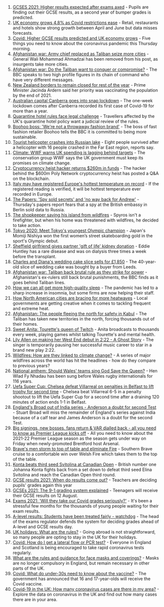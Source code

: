 1. [GCSES 2021: Higher results expected after exams axed](https://www.bbc.co.uk/news/education-58174253) - Pupils are finding out their GCSE results, as a second year of bumper grades is predicted.
2. [UK economy grows 4.8% as Covid restrictions ease](https://www.bbc.co.uk/news/uk-58183519) - Retail, restaurants and hotels show strong growth between April and June but data misses forecasts.
3. [Covid: Higher GCSE results predicted and UK economy grows](https://www.bbc.co.uk/news/uk-58179163) - Five things you need to know about the coronavirus pandemic this Thursday morning.
4. [Afghanistan war: Army chief replaced as Taliban seize more cities](https://www.bbc.co.uk/news/world-asia-58170847) - General Wali Mohammad Ahmadzai has been removed from his post, as insurgents take more cities.
5. [Afghanistan war: Do the Taliban want to conquer or compromise?](https://www.bbc.co.uk/news/world-asia-58181670) - The BBC speaks to two high profile figures in its chain of command who have very different messages.
6. [New Zealand borders to remain closed for rest of the year](https://www.bbc.co.uk/news/world-asia-58182418) - Prime Minister Jacinda Ardern said her priority was vaccinating the population by the end of 2021.
7. [Australian capital Canberra goes into snap lockdown](https://www.bbc.co.uk/news/world-australia-58182419) - The one-week lockdown comes after Canberra recorded its first case of Covid-19 for more than a year.
8. [Quarantine hotel rules face legal challenge](https://www.bbc.co.uk/news/business-58180307) - Travellers affected by the UK's quarantine hotel policy want a judicial review of the rules.
9. [Boohoo boss: 'We're not a throwaway fashion brand'](https://www.bbc.co.uk/news/business-58160237) - The boss of fast fashion retailer Boohoo tells the BBC it is committed to being more sustainable.
10. [Tourist helicopter crashes into Russian lake](https://www.bbc.co.uk/news/world-europe-58182420) - Eight people survived after a helicopter with 16 people crashed in the Far East region, reports say.
11. [Climate: WWF warns UK spending is lagging behind targets](https://www.bbc.co.uk/news/uk-politics-58170865) - The conservation group WWF says the UK government must keep its promises on climate change.
12. [Cryptocurrency heist hacker returns $260m in funds](https://www.bbc.co.uk/news/business-58180692) - The hacker behind the $600m Poly Network cryptocurrency heist has posted a Q&A on the blockchain.
13. [Italy may have registered Europe's hottest temperature on record](https://www.bbc.co.uk/news/world-europe-58130893) - If the registered reading is verified, it will be hottest temperature ever recorded in Europe.
14. [The Papers: 'Spy sold secrets' and 'no way back for Andrew'](https://www.bbc.co.uk/news/blogs-the-papers-58181876) - Thursday's papers report fears that a spy at the British embassy in Berlin sold data to Russia.
15. [The shopkeeper saving his island from wildfires](https://www.bbc.co.uk/news/world-europe-58177493) - Spyros isn't a firefighter, but when his home was threatened with wildfires, he decided to take action.
16. [Tokyo 2020: Meet Tokyo's youngest Olympic champion](https://www.bbc.co.uk/news/world-asia-58168591) - Japan's Momiji Nishiya won the first women’s street skateboarding gold in the sport's Olympic debut.
17. [Sheffield girlfriend gives partner 'gift of life' kidney donation](https://www.bbc.co.uk/news/uk-england-south-yorkshire-58178126) - Eddie Huntley has a rare disease and was on dialysis three times a week before the transplant.
18. [Charles and Diana's wedding cake slice sells for £1,850](https://www.bbc.co.uk/news/uk-england-gloucestershire-58173317) - The 40-year-old slice of wedding cake was bought by a buyer from Leeds.
19. [Afghanistan war: Taliban back brutal rule as they strike for power](https://www.bbc.co.uk/news/world-asia-58156772) - Afghanistan's ex-rulers still back brutal punishments, the BBC finds as it goes behind Taliban lines.
20. [How we can all get more high-quality sleep](https://www.bbc.co.uk/news/business-58148044) - The pandemic has led to a sharp increase in insomnia, but some firms are now helping their staff.
21. [How North American cities are bracing for more heatwaves](https://www.bbc.co.uk/news/world-us-canada-58015089) - Local governments are getting creative when it comes to tackling frequent and extreme heat.
22. [Afghanistan: The people fleeing the north for safety in Kabul](https://www.bbc.co.uk/news/world-asia-58170433) - The Taliban has taken new territories in the north, forcing thousands out of their homes.
23. [Sweet Anita: Tourette's queen of Twitch](https://www.bbc.co.uk/news/disability-57155426) - Anita broadcasts to thousands every week, playing games whilst talking Tourette's and mental health.
24. [Lily Allen on making her West End debut in 2:22 - A Ghost Story](https://www.bbc.co.uk/news/entertainment-arts-58148849) - The singer is temporarily pausing her successful music career to star in a brand new play 2:22.
25. [Wildfires: How are they linked to climate change?](https://www.bbc.co.uk/news/58159451) - A series of major wildfires across the world has hit the headlines - how do they compare to previous years?
26. [National anthem: Should Wales' teams sing God Save the Queen?](https://www.bbc.co.uk/news/uk-wales-58171799) - Hen Wlad Fy Nhadau has been sung before Wales rugby internationals for 116 years.
27. [Uefa Super Cup: Chelsea defeat Villarreal on penalties in Belfast to lift trophy for second time](https://www.bbc.co.uk/sport/football/58157867) - Chelsea beat Villarreal 6-5 in a penalty shootout to lift the Uefa Super Cup for a second time after a draining 120 minutes of action ends 1-1 in Belfast.
28. [England's Broad out of India series - Anderson a doubt for second Test](https://www.bbc.co.uk/sport/cricket/58169608) - Stuart Broad will miss the remainder of England's series against India because of a calf tear and James Anderson is a doubt for the second Test.
29. [Big signings, new bosses, fans return & VAR dialled back - all you need to know as Premier League kicks off](https://www.bbc.co.uk/sport/football/58070420) - All you need to know about the 2021-22 Premier League season as the season gets under way on Friday when newly-promoted Brentford host Arsenal.
30. [Brave's men storm to top of table and eliminate Fire](https://www.bbc.co.uk/sport/cricket/58177424) - Southern Brave cruise to a comfortable win over Welsh Fire which takes them to the top of the table.
31. [Konta beats third seed Svitolina at Canadian Open](https://www.bbc.co.uk/sport/tennis/58179319) - British number one Johanna Konta fights back from a set down to defeat third seed Elina Svitolina and reach the Canadian Open third round.
32. [GCSE results 2021: When do results come out?](https://www.bbc.co.uk/news/education-53682466) - Teachers are deciding pupils' grades again this year
33. [GCSEs 2021: The 9-1 grading system explained](https://www.bbc.co.uk/news/education-48993830) - Teenagers will receive their GCSE results on 12 August.
34. [Exams 2021: 'Will they take our Covid grades seriously?'](https://www.bbc.co.uk/news/education-58085778) - It's been a stressful few months for the thousands of young people waiting for their exam results.
35. [A-level results: Students have been treated fairly - watchdog](https://www.bbc.co.uk/news/education-58141518) - The head of the exams regulator defends the system for deciding grades ahead of A-level and GCSE results day.
36. [UK holidays: What are the rules?](https://www.bbc.co.uk/news/explainers-52646738) - Going abroad is not straightforward, so many people are opting to stay in the UK for their holidays.
37. [Covid: How do I get a lateral flow or PCR test?](https://www.bbc.co.uk/news/health-51943612) - Everyone in England and Scotland is being encouraged to take rapid coronavirus tests regularly.
38. [What are the rules and guidance for face masks and coverings?](https://www.bbc.co.uk/news/health-51205344) - Masks are no longer compulsory in England, but remain necessary in other parts of the UK.
39. [Covid: What do under-30s need to know about the vaccine?](https://www.bbc.co.uk/news/health-57273875) - The government has announced that 16 and 17-year-olds will receive the Covid vaccine.
40. [Covid-19 in the UK: How many coronavirus cases are there in my area?](https://www.bbc.co.uk/news/uk-51768274) - Explore the data on coronavirus in the UK and find out how many cases there are in your area.
